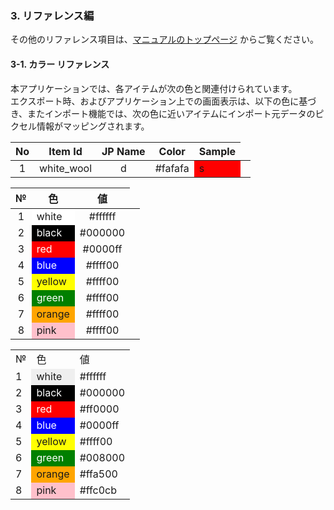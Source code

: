 ### 3. リファレンス編
その他のリファレンス項目は、[マニュアルのトップページ](README.md#3-リファレンス編) からご覧ください。

#### 3-1. カラー リファレンス
本アプリケーションでは、各アイテムが次の色と関連付けられています。  
エクスポート時、およびアプリケーション上での画面表示は、以下の色に基づき、またインポート機能では、次の色に近いアイテムにインポート元データのピクセル情報がマッピングされます。

| No  | Item Id           | JP Name                   | Color    | Sample                      |
|:---:|:-----------------:|:-------------------------:|:--------:|:---------------------------:|
|   1 | white_wool        |     d                     | #fafafa  <td bgcolor=red>s  |


|№|色|値|
|:-:|:-:|:-:|
|1<td bgcolor=white>white|#ffffff|
|2<td bgcolor=black><font color=white>black|#000000|
|3<td bgcolor=red><font color=white>red|#0000ff|
|4<td bgcolor=blue><font color=white>blue|#ffff00|
|5<td bgcolor=yellow>yellow|#ffff00|
|6<td bgcolor=green><font color=white>green|#ffff00|
|7<td bgcolor=orange>orange|#ffff00|
|8<td bgcolor=pink>pink|#ffff00|


<table>
<tr><td>№<td>色<td>値
<tr><td>1<td bgcolor="#efefef">white<td>#ffffff
<tr><td>2<td bgcolor=black><font color=white>black<td>#000000
<tr><td>3<td bgcolor=red><font color=white>red<td>#ff0000
<tr><td>4<td bgcolor=blue><font color=white>blue<td>#0000ff
<tr><td>5<td bgcolor=yellow>yellow<td>#ffff00
<tr><td>6<td bgcolor=green><font color=white>green<td>#008000
<tr><td>7<td bgcolor=orange>orange<td>#ffa500
<tr><td>8<td bgcolor=pink>pink<td>#ffc0cb
</table>

